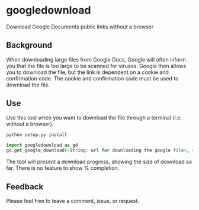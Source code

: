 # googledownload
Download Google Documents public links without a browser 

Background
----------
When downloading large files from Google Docs, Google will often inform you that the file is too large to be scanned for viruses. 
Google then allows you to download the file, but the link is dependent on a cookie and confirmation code.
The cookie and confirmation code must be used to download the file.

Use
---
Use this tool when you want to download the file through a terminal (i.e. without a browser).

```
python setup.py install
```

```python
import googledownload as gd
gd.get_google_download(<String: url for downloading the google file>, <String: output file>)
```

The tool will present a download progress, showing the size of download so far. There is no feature to show % completion.

Feedback
--------

Please feel free to leave a comment, issue, or request.
